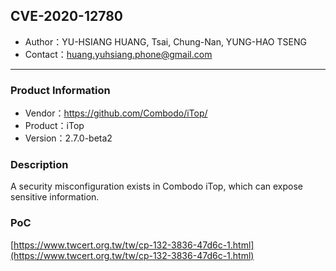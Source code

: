 ## CVE-2020-12780

- Author：YU-HSIANG HUANG, Tsai, Chung-Nan, YUNG-HAO TSENG
- Contact：huang.yuhsiang.phone@gmail.com

---

### Product Information

- Vendor：https://github.com/Combodo/iTop/
- Product：iTop
- Version：2.7.0-beta2

### Description

A security misconfiguration exists in Combodo iTop, which can expose sensitive information.

### PoC

[https://www.twcert.org.tw/tw/cp-132-3836-47d6c-1.html](https://www.twcert.org.tw/tw/cp-132-3836-47d6c-1.html)